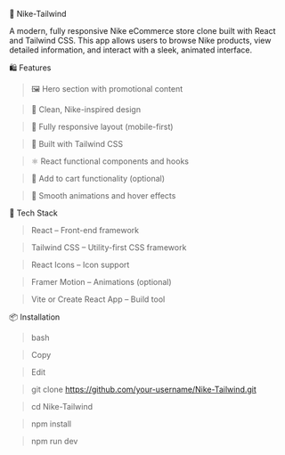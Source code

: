 👟 Nike-Tailwind 

A modern, fully responsive Nike eCommerce store clone built with React and Tailwind CSS. This app allows users to browse Nike products, view detailed information, and interact with a sleek, animated interface.

🛍️ Features

> 🖼️ Hero section with promotional content

> 🎨 Clean, Nike-inspired design

> 📱 Fully responsive layout (mobile-first)

> 💨 Built with Tailwind CSS

> ⚛️ React functional components and hooks

> 🛒 Add to cart functionality (optional)

> 🔄 Smooth animations and hover effects

🧰 Tech Stack

> React – Front-end framework

> Tailwind CSS – Utility-first CSS framework

> React Icons – Icon support

> Framer Motion – Animations (optional)

> Vite or Create React App – Build tool

📦 Installation

> bash

> Copy

> Edit

> git clone https://github.com/your-username/Nike-Tailwind.git

> cd Nike-Tailwind

> npm install

> npm run dev
